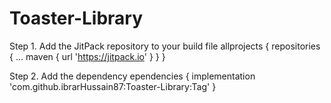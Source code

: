 # Toaster-Library
Step 1. Add the JitPack repository to your build file
allprojects {
		repositories {
			...
			maven { url 'https://jitpack.io' }
		}
	}

Step 2. Add the dependency
ependencies {
	        implementation 'com.github.ibrarHussain87:Toaster-Library:Tag'
	}
